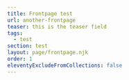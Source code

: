 ```yaml
---
title: Frontpage test
url: another-frontpage
teaser: this is the teaser field
tags:
  - test
section: test
layout: page/frontpage.njk
order: 1
eleventyExcludeFromCollections: false
---
```

![]()